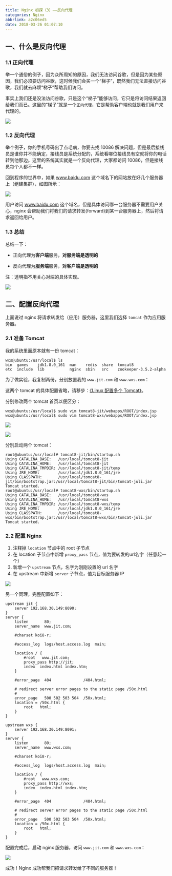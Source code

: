 ```yaml
---
title: Nginx 初探（3）——反向代理
categories: Nginx
abbrlink: a2c06ed5
date: 2018-03-26 01:07:10
---
```


## 一、什么是反向代理

### 1.1 正向代理

举一个通俗的例子，因为众所周知的原因，我们无法访问谷歌，但是因为某些原因，我们必须要访问谷歌，这时候我们会买一个“梯子”，既然我们无法直接访问谷歌，我们就去麻烦“梯子”帮助我们访问。

事实上我们还是没法访问谷歌，只是这个“梯子”能够访问，它只是将访问结果返回给我们而已。这里的“梯子”就是一个`正向代理`，它是帮助客户端也就是我们用户来代理的。

![](https://cdn.jsdelivr.net/gh/jitwxs/cdn/blog/posts/201803/20180325232601579.png)

### 1.2 反向代理

举个例子，你的手机号码出了点毛病，你要去找 10086 解决问题，但是最后接线员是谁你并不能确定，接线员是系统分配的，系统看哪位接线员有空就将你的电话转到他那边。这里的系统其实就是一个反向代理，大家都访问 10086，但是接线员每个人都不一样。

回到程序的世界中，如果 www.baidu.com 这个域名下的网站放在好几个服务器上（组建集群），如图所示：

![](https://cdn.jsdelivr.net/gh/jitwxs/cdn/blog/posts/201803/20180325232610110.png)

用户访问 www.baidu.com 这个域名，但是具体访问哪一台服务器不需要用户关心，nginx 会帮助我们将我们的请求转发(forward)到某一台服务器上，然后将请求返回给用户。

### 1.3 总结

总结一下：

- 正向代理为**客户端**服务，**对服务端是透明的**

- 反向代理为**服务端**服务，**对客户端是透明的**

注：透明指不用关心对端的具体实现。

![](https://cdn.jsdelivr.net/gh/jitwxs/cdn/blog/posts/201901/20190106212208828.png)

## 二、配置反向代理

上面说过 nginx 将请求转发给（应用）服务器，这里我们选择 `tomcat` 作为应用服务器。

### 2.1 准备 Tomcat

我的系统里面原本就有一份 tomcat：

```shell
wxs@ubuntu:/usr/local$ ls
bin  games    jdk1.8.0_161  man    redis  share  tomcat8
etc  include  lib           nginx  sbin   src    zookeeper-3.5.2-alpha
```

为了做实验，我复制两份，分别放置我的 `www.jit.com` 和 `www.wxs.com`：

这两个 tomcat 的具体配置省略，请移步：[《Linux 配置多个 Tomcat》](/13892bf0.html)。

分别修改两个 tomcat 首页以便区分：

```shell
wxs@ubuntu:/usr/local$ sudo vim tomcat8-jit/webapps/ROOT/index.jsp 
wxs@ubuntu:/usr/local$ sudo vim tomcat8-wxs/webapps/ROOT/index.jsp 
```

![](https://cdn.jsdelivr.net/gh/jitwxs/cdn/blog/posts/201803/20180326003422116.png)

![](https://cdn.jsdelivr.net/gh/jitwxs/cdn/blog/posts/201803/20180326000348638.png)

分别启动两个 tomcat：

```shell 
root@ubuntu:/usr/local# tomcat8-jit/bin/startup.sh 
Using CATALINA_BASE:   /usr/local/tomcat8-jit
Using CATALINA_HOME:   /usr/local/tomcat8-jit
Using CATALINA_TMPDIR: /usr/local/tomcat8-jit/temp
Using JRE_HOME:        /usr/local/jdk1.8.0_161/jre
Using CLASSPATH:       /usr/local/tomcat8-jit/bin/bootstrap.jar:/usr/local/tomcat8-jit/bin/tomcat-juli.jar
Tomcat started.
root@ubuntu:/usr/local# tomcat8-wxs/bin/startup.sh 
Using CATALINA_BASE:   /usr/local/tomcat8-wxs
Using CATALINA_HOME:   /usr/local/tomcat8-wxs
Using CATALINA_TMPDIR: /usr/local/tomcat8-wxs/temp
Using JRE_HOME:        /usr/local/jdk1.8.0_161/jre
Using CLASSPATH:       /usr/local/tomcat8-wxs/bin/bootstrap.jar:/usr/local/tomcat8-wxs/bin/tomcat-juli.jar
Tomcat started.
```

### 2.2 配置 Nginx

 1. 注释掉 `location` 节点中的 root 子节点
 2. 在 location 子节点中新增 `proxy_pass` 节点，值为要转发的url名字（任意起一个）
 3. 新增一个 `upstream` 节点，名字为刚刚设置的 url 名字
 4. 在 upstream 中新增 `server` 子节点，值为目标服务器 IP
 
![](https://cdn.jsdelivr.net/gh/jitwxs/cdn/blog/posts/201803/20180326010048132.png)

另一个同理，完整配置如下：

```nginx
upstream jit {
    server 192.168.30.149:8090;
}
server {
    listen       80;
    server_name  www.jit.com;

    #charset koi8-r;

    #access_log  logs/host.access.log  main;

    location / {
        #root   www.jit.com;
        proxy_pass http://jit;
        index  index.html index.htm;
    }

    #error_page  404              /404.html;

    # redirect server error pages to the static page /50x.html
    #
    error_page   500 502 503 504  /50x.html;
    location = /50x.html {
        root   html;
    }
}

upstream wxs {
    server 192.168.30.149:8091;
}
server {
    listen       80;
    server_name  www.wxs.com;

    #charset koi8-r;

    #access_log  logs/host.access.log  main;

    location / {
        #root   www.wxs.com;
        proxy_pass http://wxs;
        index  index.html index.htm;
    }

    #error_page  404              /404.html;

    # redirect server error pages to the static page /50x.html
    #
    error_page   500 502 503 504  /50x.html;
    location = /50x.html {
        root   html;
    }
}
```

配置完成后，启动 nginx 服务器，访问 `www.jit.com` 和 `www.wxs.com`：

![](https://cdn.jsdelivr.net/gh/jitwxs/cdn/blog/posts/201803/20180326010451739.png)

成功！Nginx 成功帮我们把请求转发给了不同的服务器！
